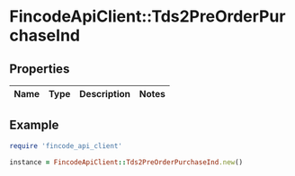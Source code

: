 # FincodeApiClient::Tds2PreOrderPurchaseInd

## Properties

| Name | Type | Description | Notes |
| ---- | ---- | ----------- | ----- |

## Example

```ruby
require 'fincode_api_client'

instance = FincodeApiClient::Tds2PreOrderPurchaseInd.new()
```

